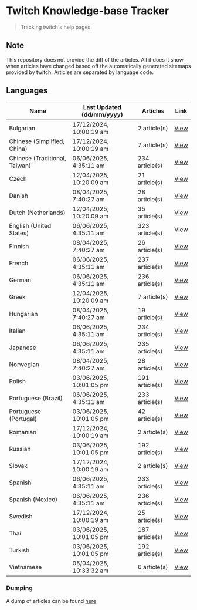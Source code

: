 # Twitch Knowledge-base Tracker
> Tracking twitch's help pages. 

## Note
This repository does not provide the diff of the articles. All it does it show when articles have changed based
off the automatically generated sitemaps provided by twitch. Articles are separated by language code.

## Languages

| Name                          | Last Updated (dd/mm/yyyy) | Articles       | Link                   |
|-------------------------------|---------------------------|----------------|------------------------|
| Bulgarian                     | 17/12/2024, 10:00:19 am   | 2 article(s)   | [View](docs/bg.md)     |
| Chinese (Simplified, China)   | 17/12/2024, 10:00:19 am   | 7 article(s)   | [View](docs/zh_CN.md)  |
| Chinese (Traditional, Taiwan) | 06/06/2025, 4:35:11 am    | 234 article(s) | [View](docs/zh_TW.md)  |
| Czech                         | 12/04/2025, 10:20:09 am   | 21 article(s)  | [View](docs/cs.md)     |
| Danish                        | 08/04/2025, 7:40:27 am    | 28 article(s)  | [View](docs/da.md)     |
| Dutch (Netherlands)           | 12/04/2025, 10:20:09 am   | 35 article(s)  | [View](docs/nl_NL.md)  |
| English (United States)       | 06/06/2025, 4:35:11 am    | 323 article(s) | [View](docs/en_US.md)  |
| Finnish                       | 08/04/2025, 7:40:27 am    | 26 article(s)  | [View](docs/fi.md)     |
| French                        | 06/06/2025, 4:35:11 am    | 237 article(s) | [View](docs/fr.md)     |
| German                        | 06/06/2025, 4:35:11 am    | 236 article(s) | [View](docs/de.md)     |
| Greek                         | 12/04/2025, 10:20:09 am   | 7 article(s)   | [View](docs/el.md)     |
| Hungarian                     | 08/04/2025, 7:40:27 am    | 19 article(s)  | [View](docs/hu.md)     |
| Italian                       | 06/06/2025, 4:35:11 am    | 234 article(s) | [View](docs/it.md)     |
| Japanese                      | 06/06/2025, 4:35:11 am    | 235 article(s) | [View](docs/ja.md)     |
| Norwegian                     | 08/04/2025, 7:40:27 am    | 28 article(s)  | [View](docs/no.md)     |
| Polish                        | 03/06/2025, 10:01:05 pm   | 191 article(s) | [View](docs/pl.md)     |
| Portuguese (Brazil)           | 06/06/2025, 4:35:11 am    | 233 article(s) | [View](docs/pt_BR.md)  |
| Portuguese (Portugal)         | 03/06/2025, 10:01:05 pm   | 42 article(s)  | [View](docs/pt_PT.md)  |
| Romanian                      | 17/12/2024, 10:00:19 am   | 2 article(s)   | [View](docs/ro.md)     |
| Russian                       | 03/06/2025, 10:01:05 pm   | 192 article(s) | [View](docs/ru.md)     |
| Slovak                        | 17/12/2024, 10:00:19 am   | 2 article(s)   | [View](docs/sk.md)     |
| Spanish                       | 06/06/2025, 4:35:11 am    | 233 article(s) | [View](docs/es.md)     |
| Spanish (Mexico)              | 06/06/2025, 4:35:11 am    | 236 article(s) | [View](docs/es_MX.md)  |
| Swedish                       | 17/12/2024, 10:00:19 am   | 25 article(s)  | [View](docs/sv.md)     |
| Thai                          | 03/06/2025, 10:01:05 pm   | 187 article(s) | [View](docs/th.md)     |
| Turkish                       | 03/06/2025, 10:01:05 pm   | 192 article(s) | [View](docs/tr.md)     |
| Vietnamese                    | 05/04/2025, 10:33:32 am   | 6 article(s)   | [View](docs/vi.md)     |

### Dumping
A dump of articles can be found [here](docs/RAW.md)